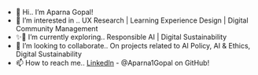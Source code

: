 - 👋 Hi.. I’m Aparna Gopal!
- 👀 I’m interested in .. UX Research | Learning Experience Design | Digital Community Management
- ✨🌱 I’m currently exploring.. Responsible AI | Digital Sustainability
- 💞️ I’m looking to collaborate.. On projects related to AI Policy, AI & Ethics, Digital Sustainability
- 📫 How to reach me.. [LinkedIn](https://www.linkedin.com/in/aparnagopal/) - @Aparna1Gopal on GitHub!

<!---
Aparna1Gopal/Aparna1Gopal is a ✨ special ✨ repository because its `README.md` (this file) appears on your GitHub profile.
You can click the Preview link to take a look at your changes.
--->
